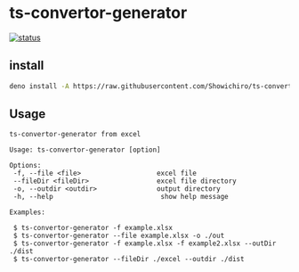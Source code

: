 # ts-convertor-generator

[![status](https://github.com/Showichiro/ts-convertor-generator-from-excel/actions/workflows/deno.yml/badge.svg)](https://github.com/Showichiro/ts-convertor-generator-from-excel/actions/workflows/deno.yml)

## install

```sh
deno install -A https://raw.githubusercontent.com/Showichiro/ts-convertor-generator-from-excel/main/ts-convertor-generator.ts
```

## Usage

```console
ts-convertor-generator from excel

Usage: ts-convertor-generator [option]

Options:
 -f, --file <file>                   excel file
 --fileDir <fileDir>                 excel file directory
 -o, --outdir <outdir>               output directory
 -h, --help                           show help message

Examples:

 $ ts-convertor-generator -f example.xlsx
 $ ts-convertor-generator --file example.xlsx -o ./out
 $ ts-convertor-generator -f example.xlsx -f example2.xlsx --outDir ./dist
 $ ts-convertor-generator --fileDir ./excel --outdir ./dist
```
